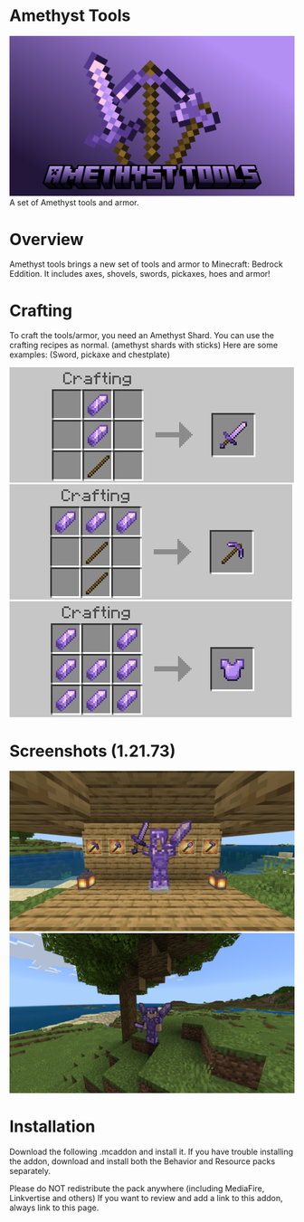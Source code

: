 # Amethyst Tools
![Amethyst sword, pickaxe and axe on a purple gradient with the text: Amethyst Tools](AmeThumb.png)
A set of Amethyst tools and armor.

# Overview
Amethyst tools brings a new set of tools and armor to Minecraft: Bedrock Eddition. It includes axes, shovels, swords, pickaxes, hoes and armor!

# Crafting

To craft the tools/armor, you need an Amethyst Shard. You can use the crafting recipes as normal. (amethyst shards with sticks) Here are some examples: (Sword, pickaxe and chestplate)

![Crafting recipe for an Amethyst Sword](CraftSword.png)
![Crafting recipe for an Amethyst Pickaxe](CraftPickaxe.png)
![Crafting recipe for an Amethyst Chestplate](CraftChestplate.png)

# Screenshots (1.21.73)

![A area with Amethyst tools and armor with an Amethyst Sword](ScreenshotA.png)
![DionPlayz1 with Amethyst Armor and an Amethyst sword](ScreenshotB.png)

# Installation

Download the following .mcaddon and install it. If you have trouble installing the addon, download and install both the Behavior and Resource packs separately.

Please do NOT redistribute the pack anywhere (including MediaFire, Linkvertise and others)
If you want to review and add a link to this addon, always link to this page.
